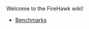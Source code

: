 Welcome to the FireHawk wiki!

* [Benchmarks](https://github.com/daytonpid/FireHawk/wiki/Benchmarking)
